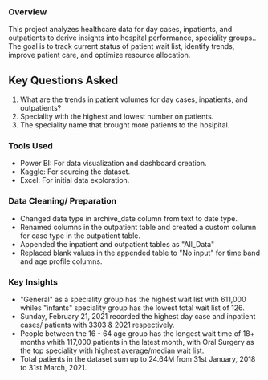 ### Overview
This project analyzes healthcare data for day cases, inpatients, and outpatients to derive insights into hospital performance, speciality groups.. The goal is to track current status of patient wait list, identify trends, improve patient care, and optimize resource allocation.

## Key Questions Asked
1. What are the trends in patient volumes for day cases, inpatients, and outpatients?
2. Speciality with the highest and lowest number on patients.
3. The speciality name that brought more patients to the hosipital.

### Tools Used
- Power BI: For data visualization and dashboard creation.
- Kaggle: For sourcing the dataset.
- Excel: For initial data exploration.

### Data Cleaning/ Preparation
- Changed data type in archive_date column from text to date type.
- Renamed columns in the outpatient table and created a custom column for case type in the outpatient table.
- Appended the inpatient and outpatient tables as "All_Data"
- Replaced blank values in the appended table to "No input" for time band and age profile columns. 


### Key Insights
- "General" as a speciality group has the highest wait list with 611,000 whiles "infants" speciality group has the lowest total wait list of 126.
- Sunday, February 21, 2021 recorded the highest day case and inpatient cases/ patients with 3303 & 2021 respectively.
- People between the 16 - 64 age group has the longest wait time of 18+ months whith 117,000 patients in the latest month, with Oral Surgery as the top speciality with highest average/median wait list.
- Total patients in the dataset sum up to 24.64M from 31st January, 2018 to 31st March, 2021.
